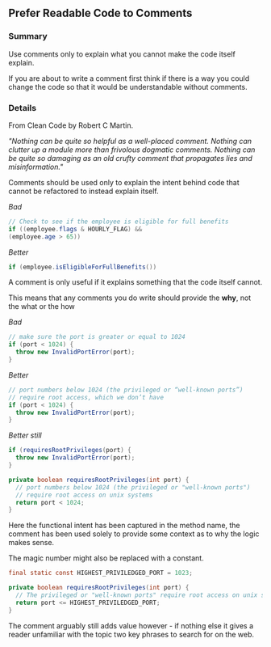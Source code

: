 ## Prefer Readable Code to Comments

### Summary

Use comments only to explain what you cannot make the code itself explain. 

If you are about to write a comment first think if there is a way you could change the code so that it would be understandable without comments.

### Details

From Clean Code by Robert C Martin.

*"Nothing can be quite so helpful as a well-placed comment. Nothing can clutter up a module more than frivolous dogmatic comments. Nothing can be quite so damaging as an old crufty comment that propagates lies and misinformation."*

Comments should be used only to explain the intent behind code that cannot be refactored to instead explain itself. 

*Bad*

```java
// Check to see if the employee is eligible for full benefits
if ((employee.flags & HOURLY_FLAG) &&
(employee.age > 65))
```

*Better*

```java
if (employee.isEligibleForFullBenefits())
```

A comment is only useful if it explains something that the code itself cannot.

This means that any comments you do write should provide the **why**, not the what or the how

*Bad*

```java
// make sure the port is greater or equal to 1024
if (port < 1024) {
  throw new InvalidPortError(port);
}
```
    
*Better*

```java
// port numbers below 1024 (the privileged or “well-known ports”)
// require root access, which we don’t have
if (port < 1024) {
  throw new InvalidPortError(port);
}
```

*Better still*

```java
if (requiresRootPrivileges(port) {
  throw new InvalidPortError(port);
}

private boolean requiresRootPrivileges(int port) {
  // port numbers below 1024 (the privileged or "well-known ports") 
  // require root access on unix systems
  return port < 1024; 
}
```

Here the functional intent has been captured in the method name, the comment has been used solely to provide some context as to why the logic makes sense.

The magic number might also be replaced with a constant. 

```java
final static const HIGHEST_PRIVILEDGED_PORT = 1023; 

private boolean requiresRootPrivileges(int port) {
  // The privileged or "well-known ports" require root access on unix systems
  return port <= HIGHEST_PRIVILEDGED_PORT; 
}
```

The comment arguably still adds value however - if nothing else it gives a reader unfamiliar with the topic two key phrases to search for on the web. 
